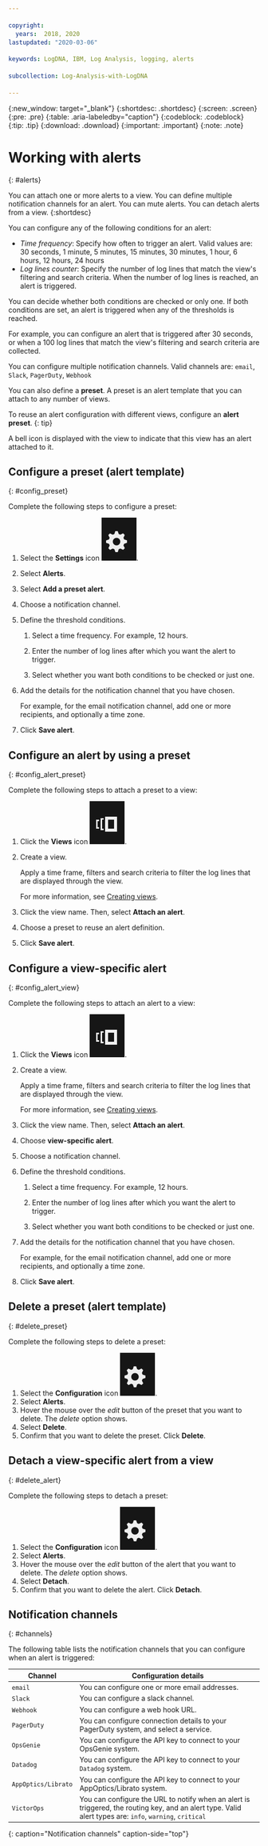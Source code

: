 ```yaml
---

copyright:
  years:  2018, 2020
lastupdated: "2020-03-06"

keywords: LogDNA, IBM, Log Analysis, logging, alerts

subcollection: Log-Analysis-with-LogDNA

---
```


{:new_window: target="_blank"}
{:shortdesc: .shortdesc}
{:screen: .screen}
{:pre: .pre}
{:table: .aria-labeledby="caption"}
{:codeblock: .codeblock}
{:tip: .tip}
{:download: .download}
{:important: .important}
{:note: .note}

 
# Working with alerts
{: #alerts}

You can attach one or more alerts to a view. You can define multiple notification channels for an alert. You can mute alerts. You can detach alerts from a view.
{:shortdesc}

You can configure any of the following conditions for an alert:

* *Time frequency*: Specify how often to trigger an alert. Valid values are: 30 seconds, 1 minute, 5 minutes, 15 minutes, 30 minutes, 1 hour, 6 hours, 12 hours, 24 hours
* *Log lines counter*: Specify the number of log lines that match the view's filtering and search criteria. When the number of log lines is reached, an alert is triggered.

You can decide whether both conditions are checked or only one. If both conditions are set, an alert is triggered when any of the thresholds is reached. 

For example, you can configure an alert that is triggered after 30 seconds, or when a 100 log lines that match the view's filtering and search criteria are collected.

You can configure multiple notification channels. Valid channels are: `email`, `Slack`, `PagerDuty`, `Webhook`

You can also define a **preset**. A preset is an alert template that you can attach to any number of views. 

To reuse an alert configuration with different views, configure an **alert preset**.
{: tip}

A bell icon is displayed with the view to indicate that this view has an alert attached to it.



## Configure a preset (alert template)
{: #config_preset}

Complete the following steps to configure a preset:

1. Select the **Settings** icon ![Configuration icon](images/admin.png "Admin icon").
2. Select **Alerts**.
3. Select **Add a preset alert**.
4. Choose a notification channel. 
5. Define the threshold conditions.

    1. Select a time frequency. For example, 12 hours.

    2. Enter the number of log lines after which you want the alert to trigger.

    3. Select whether you want both conditions to be checked or just one.

6. Add the details for the notification channel that you have chosen.

    For example, for the email notification channel, add one or more recipients, and optionally a time zone.

7. Click **Save alert**.



## Configure an alert by using a preset
{: #config_alert_preset}

Complete the following steps to attach a preset to a view:

1. Click the **Views** icon ![Configuration icon](images/views.png).
2. Create a view. 

    Apply a time frame, filters and search criteria to filter the log lines that are displayed through the view. 

    For more information, see [Creating views](/docs/Log-Analysis-with-LogDNA?topic=Log-Analysis-with-LogDNA-view_logs#view_logs_step7).

3. Click the view name. Then, select **Attach an alert**.

4. Choose a preset to reuse an alert definition. 

5. Click **Save alert**. 




## Configure a view-specific alert
{: #config_alert_view}

Complete the following steps to attach an alert to a view:

1. Click the **Views** icon ![Configuration icon](images/views.png).
2. Create a view. 

    Apply a time frame, filters and search criteria to filter the log lines that are displayed through the view. 

    For more information, see [Creating views](/docs/Log-Analysis-with-LogDNA?topic=Log-Analysis-with-LogDNA-view_logs#view_logs_step7).

3. Click the view name. Then, select **Attach an alert**.

4. Choose **view-specific alert**.

5. Choose a notification channel. 

6. Define the threshold conditions.

    1. Select a time frequency. For example, 12 hours.

    2. Enter the number of log lines after which you want the alert to trigger.

    3. Select whether you want both conditions to be checked or just one.

7. Add the details for the notification channel that you have chosen.

    For example, for the email notification channel, add one or more recipients, and optionally a time zone.

8. Click **Save alert**.



## Delete a preset (alert template)
{: #delete_preset}

Complete the following steps to delete a preset:

1. Select the **Configuration** icon ![Configuration icon](images/admin.png "Admin icon").
2. Select **Alerts**.
3. Hover the mouse over the *edit* button of the preset that you want to delete. The *delete* option shows.
4. Select **Delete**.
5. Confirm that you want to delete the preset. Click **Delete**.

## Detach a view-specific alert from a view
{: #delete_alert}

Complete the following steps to detach a preset:

1. Select the **Configuration** icon ![Configuration icon](images/admin.png "Admin icon").
2. Select **Alerts**.
3. Hover the mouse over the *edit* button of the alert that you want to delete. The *delete* option shows.
4. Select **Detach**.
5. Confirm that you want to delete the alert. Click **Detach**.



## Notification channels
{: #channels}

The following table lists the notification channels that you can configure when an alert is triggered:

| Channel           | Configuration details | 
|-------------------|-----------------------|
| `email`             | You can configure one or more email addresses.  | 
| `Slack`             | You can configure a slack channel. |
| `Webhook`           | You can configure a web hook URL. |
| `PagerDuty`         | You can configure connection details to your PagerDuty system, and select a service.|
| `OpsGenie`          | You can configure the API key to connect to your OpsGenie system. |
| `Datadog`           | You can configure the API key to connect to your `Datadog` system. |
| `AppOptics/Librato` | You can configure the API key to connect to your AppOptics/Librato system. |
| `VictorOps`         | You can configure the URL to notify when an alert is triggered, the routing key, and an alert type. Valid alert types are: `info`, `warning`, `critical` |
{: caption="Notification channels" caption-side="top"} 


